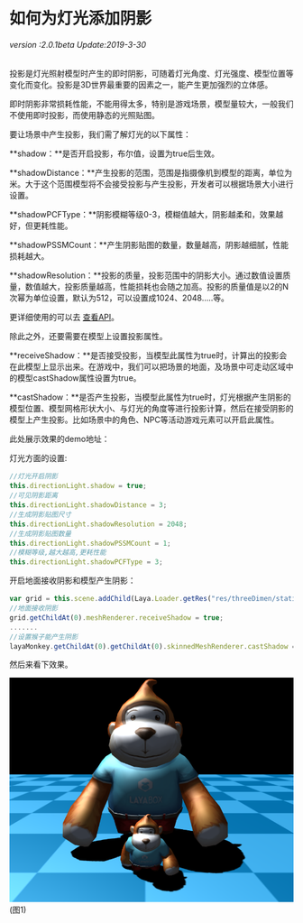 # 如何为灯光添加阴影

###### *version :2.0.1beta   Update:2019-3-30*

投影是灯光照射模型时产生的即时阴影，可随着灯光角度、灯光强度、模型位置等变化而变化。投影是3D世界最重要的因素之一，能产生更加强烈的立体感。

即时阴影非常损耗性能，不能用得太多，特别是游戏场景，模型量较大，一般我们不使用即时投影，而使用静态的光照贴图。

要让场景中产生投影，我们需了解灯光的以下属性：

**shadow：**是否开启投影，布尔值，设置为true后生效。

**shadowDistance：**产生投影的范围，范围是指摄像机到模型的距离，单位为米。大于这个范围模型将不会接受投影与产生投影，开发者可以根据场景大小进行设置。

**shadowPCFType：**阴影模糊等级0-3，模糊值越大，阴影越柔和，效果越好，但更耗性能。

**shadowPSSMCount：**产生阴影贴图的数量，数量越高，阴影越细腻，性能损耗越大。

**shadowResolution：**投影的质量，投影范围中的阴影大小。通过数值设置质量，数值越大，投影质量越高，性能损耗也会随之加高。投影的质量值是以2的N次幂为单位设置，默认为512，可以设置成1024、2048…..等。

更详细使用的可以去 [查看API](https://layaair.ldc.layabox.com/api2/Chinese/index.html?category=3D&class=laya.d3.core.light.LightSprite)。

除此之外，还要需要在模型上设置投影属性。

**receiveShadow：**是否接受投影，当模型此属性为true时，计算出的投影会在此模型上显示出来。在游戏中，我们可以把场景的地面，及场景中可走动区域中的模型castShadow属性设置为true。

**castShadow：**是否产生投影，当模型此属性为true时，灯光根据产生阴影的模型位置、模型网格形状大小、与灯光的角度等进行投影计算，然后在接受阴影的模型上产生投影。比如场景中的角色、NPC等活动游戏元素可以开启此属性。

此处展示效果的demo地址：

灯光方面的设置:

```typescript
//灯光开启阴影
this.directionLight.shadow = true;
//可见阴影距离
this.directionLight.shadowDistance = 3;
//生成阴影贴图尺寸
this.directionLight.shadowResolution = 2048;
//生成阴影贴图数量
this.directionLight.shadowPSSMCount = 1;
//模糊等级,越大越高,更耗性能
this.directionLight.shadowPCFType = 3;
```

开启地面接收阴影和模型产生阴影：

```typescript
var grid = this.scene.addChild(Laya.Loader.getRes("res/threeDimen/staticModel/grid/plane.lh"));
//地面接收阴影
grid.getChildAt(0).meshRenderer.receiveShadow = true;
.......
//设置猴子能产生阴影
layaMonkey.getChildAt(0).getChildAt(0).skinnedMeshRenderer.castShadow = true;
```

然后来看下效果。

![](img/1.png)<br>(图1)

